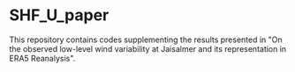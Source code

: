 # SHF_U_paper
This repository contains codes supplementing the results presented in "On the observed low-level wind variability at Jaisalmer and its representation in ERA5 Reanalysis".
